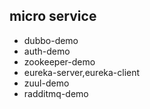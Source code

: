 
## micro service


- dubbo-demo
- auth-demo
- zookeeper-demo
- eureka-server,eureka-client
- zuul-demo
- radditmq-demo
